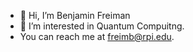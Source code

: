 - 👋 Hi, I’m Benjamin Freiman
- 👀 I’m interested in Quantum Compuitng.
- You can reach me at freimb@rpi.edu.

<!---
bfreiman/bfreiman is a ✨ special ✨ repository because its `README.md` (this file) appears on your GitHub profile.
You can click the Preview link to take a look at your changes.
--->
